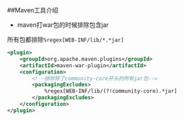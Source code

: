 ##Maven工具介绍

+ maven打war包的时候排除包含jar

所有包都排除`%regex[WEB-INF/lib/*.*jar]`

```xml
<plugin>
    <groupId>org.apache.maven.plugins</groupId>
    <artifactId>maven-war-plugin</artifactId>
    <configuration>
        <!--排除除了community-core开头的所有jar包-->
        <packagingExcludes>
            %regex[WEB-INF/lib/(?!community-core).*jar]
        </packagingExcludes>
    </configuration>
</plugin>
```
	
